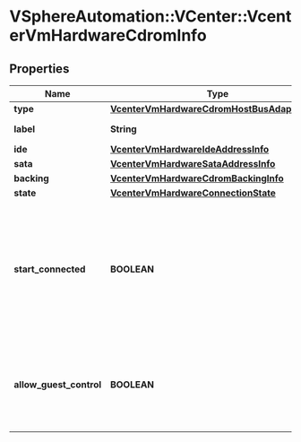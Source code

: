 # VSphereAutomation::VCenter::VcenterVmHardwareCdromInfo

## Properties
Name | Type | Description | Notes
------------ | ------------- | ------------- | -------------
**type** | [**VcenterVmHardwareCdromHostBusAdapterType**](VcenterVmHardwareCdromHostBusAdapterType.md) |  | 
**label** | **String** | Device label. | 
**ide** | [**VcenterVmHardwareIdeAddressInfo**](VcenterVmHardwareIdeAddressInfo.md) |  | [optional] 
**sata** | [**VcenterVmHardwareSataAddressInfo**](VcenterVmHardwareSataAddressInfo.md) |  | [optional] 
**backing** | [**VcenterVmHardwareCdromBackingInfo**](VcenterVmHardwareCdromBackingInfo.md) |  | 
**state** | [**VcenterVmHardwareConnectionState**](VcenterVmHardwareConnectionState.md) |  | 
**start_connected** | **BOOLEAN** | Flag indicating whether the virtual device should be connected whenever the virtual machine is powered on. | 
**allow_guest_control** | **BOOLEAN** | Flag indicating whether the guest can connect and disconnect the device. | 


